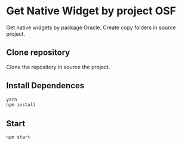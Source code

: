 # Get Native Widget by project OSF
Get native widgets by package Oracle.
Create copy folders in source project.

## Clone repository
Clone the repository in source the project.

## Install Dependences
~~~javascript
yarn
npm install
~~~

## Start
~~~javascript
npm start
~~~